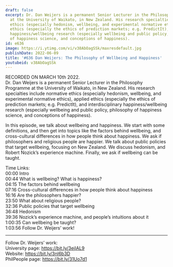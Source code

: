 ```yaml
---
draft: false
excerpt: Dr. Dan Weijers is a permanent Senior Lecturer in the Philosophy Programme
  at the University of Waikato, in New Zealand. His research specialties include normative
  ethics (especially hedonism, wellbeing, and experimental normative ethics), applied
  ethics (especially the ethics of prediction markets; e.g. PredictIt), and interdisciplinary
  happiness/wellbeing research (especially wellbeing and public policy, philosophy
  of happiness science, and conceptions of happiness).
id: e636
image: https://i.ytimg.com/vi/v38AbOagSSk/maxresdefault.jpg
publishDate: 2022-06-09
title: '#636 Dan Weijers: The Philosophy of Wellbeing and Happiness'
youtubeid: v38AbOagSSk
---
```

RECORDED ON MARCH 10th 2022.  
Dr. Dan Weijers is a permanent Senior Lecturer in the Philosophy Programme at the University of Waikato, in New Zealand. His research specialties include normative ethics (especially hedonism, wellbeing, and experimental normative ethics), applied ethics (especially the ethics of prediction markets; e.g. PredictIt), and interdisciplinary happiness/wellbeing research (especially wellbeing and public policy, philosophy of happiness science, and conceptions of happiness).

In this episode, we talk about wellbeing and happiness. We start with some definitions, and then get into topics like the factors behind wellbeing, and cross-cultural differences in how people think about happiness. We ask if philosophers and religious people are happier. We talk about public policies that target wellbeing, focusing on New Zealand. We discuss hedonism, and Robert Nozick’s experience machine. Finally, we ask if wellbeing can be taught.

Time Links:  
00:00 Intro  
00:44  What is wellbeing? What is happiness?  
04:15  The factors behind wellbeing  
07:16  Cross-cultural differences in how people think about happiness  
16:16  Are the philosophers happier?  
23:50  What about religious people?  
32:36  Public policies that target wellbeing  
36:48  Hedonism  
39:36  Nozick’s experience machine, and people’s intuitions about it  
1:00:35  Can wellbeing be taught?  
1:03:56  Follow Dr. Weijers’ work!

---

Follow Dr. Weijers’ work:  
University page: https://bit.ly/3ejIAL9  
Website: https://bit.ly/3nl6b3D  
PhilPeople page: https://bit.ly/31Uo7d1
